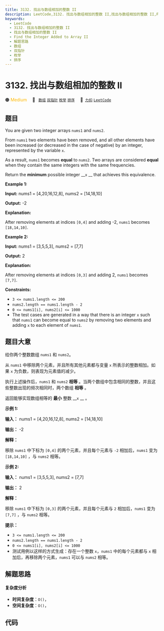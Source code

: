 ```yaml
---
title: 3132. 找出与数组相加的整数 II
description: LeetCode,3132. 找出与数组相加的整数 II,找出与数组相加的整数 II,Find the Integer Added to Array II,解题思路,数组,双指针,枚举,排序
keywords:
  - LeetCode
  - 3132. 找出与数组相加的整数 II
  - 找出与数组相加的整数 II
  - Find the Integer Added to Array II
  - 解题思路
  - 数组
  - 双指针
  - 枚举
  - 排序
---
```


# 3132. 找出与数组相加的整数 II

🟠 <font color=#ffb800>Medium</font>&emsp; 🔖&ensp; [`数组`](/tag/array.md) [`双指针`](/tag/two-pointers.md) [`枚举`](/tag/enumeration.md) [`排序`](/tag/sorting.md)&emsp; 🔗&ensp;[`力扣`](https://leetcode.cn/problems/find-the-integer-added-to-array-ii) [`LeetCode`](https://leetcode.com/problems/find-the-integer-added-to-array-ii)

## 题目

You are given two integer arrays `nums1` and `nums2`.

From `nums1` two elements have been removed, and all other elements have been
increased (or decreased in the case of negative) by an integer, represented by
the variable `x`.

As a result, `nums1` becomes **equal** to `nums2`. Two arrays are considered
**equal** when they contain the same integers with the same frequencies.

Return the **minimum** possible integer __`x` __ that achieves this
equivalence.



**Example 1:**

**Input:** nums1 = [4,20,16,12,8], nums2 = [14,18,10]

**Output:** -2

**Explanation:**

After removing elements at indices `[0,4]` and adding -2, `nums1` becomes
`[18,14,10]`.

**Example 2:**

**Input:** nums1 = [3,5,5,3], nums2 = [7,7]

**Output:** 2

**Explanation:**

After removing elements at indices `[0,3]` and adding 2, `nums1` becomes
`[7,7]`.



**Constraints:**

  * `3 <= nums1.length <= 200`
  * `nums2.length == nums1.length - 2`
  * `0 <= nums1[i], nums2[i] <= 1000`
  * The test cases are generated in a way that there is an integer `x` such that `nums1` can become equal to `nums2` by removing two elements and adding `x` to each element of `nums1`.


## 题目大意

给你两个整数数组 `nums1` 和 `nums2`。

从 `nums1` 中移除两个元素，并且所有其他元素都与变量 `x` 所表示的整数相加。如果 `x` 为负数，则表现为元素值的减少。

执行上述操作后，`nums1` 和 `nums2` **相等** 。当两个数组中包含相同的整数，并且这些整数出现的频次相同时，两个数组 **相等** 。

返回能够实现数组相等的 **最小** 整数 __`x` __ 。



**示例 1:**

**输入：** nums1 = [4,20,16,12,8], nums2 = [14,18,10]

**输出：** -2

**解释：**

移除 `nums1` 中下标为 `[0,4]` 的两个元素，并且每个元素与 `-2` 相加后，`nums1` 变为 `[18,14,10]` ，与
`nums2` 相等。

**示例 2:**

**输入：** nums1 = [3,5,5,3], nums2 = [7,7]

**输出：** 2

**解释：**

移除 `nums1` 中下标为 `[0,3]` 的两个元素，并且每个元素与 `2` 相加后，`nums1` 变为 `[7,7]` ，与 `nums2`
相等。



**提示：**

  * `3 <= nums1.length <= 200`
  * `nums2.length == nums1.length - 2`
  * `0 <= nums1[i], nums2[i] <= 1000`
  * 测试用例以这样的方式生成：存在一个整数 `x`，`nums1` 中的每个元素都与 `x` 相加后，再移除两个元素，`nums1` 可以与 `nums2` 相等。


## 解题思路

#### 复杂度分析

- **时间复杂度**：`O()`，
- **空间复杂度**：`O()`，

## 代码

```javascript

```